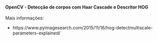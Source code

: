 <h4>OpenCV - Detecção de corpos com Haar Cascade e Descritor HOG </h4>

<p>Mais informações: </p>

<ul><li>https://www.pyimagesearch.com/2015/11/16/hog-detectmultiscale-parameters-explained/</li></ul>
